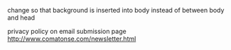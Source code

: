 change so that background is inserted into body instead of between body and head

privacy policy on email submission page http://www.comatonse.com/newsletter.html